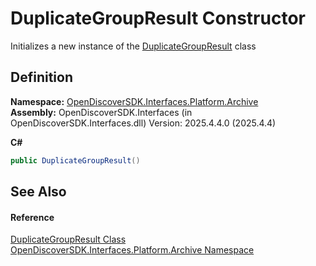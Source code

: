 # DuplicateGroupResult Constructor


Initializes a new instance of the <a href="6124cf6a-e194-88bb-c332-75a50bd72cd7">DuplicateGroupResult</a> class



## Definition
**Namespace:** <a href="dcc346b4-4dbe-f061-4b93-52d6a0a6fe6f">OpenDiscoverSDK.Interfaces.Platform.Archive</a>  
**Assembly:** OpenDiscoverSDK.Interfaces (in OpenDiscoverSDK.Interfaces.dll) Version: 2025.4.4.0 (2025.4.4)

**C#**
``` C#
public DuplicateGroupResult()
```



## See Also


#### Reference
<a href="6124cf6a-e194-88bb-c332-75a50bd72cd7">DuplicateGroupResult Class</a>  
<a href="dcc346b4-4dbe-f061-4b93-52d6a0a6fe6f">OpenDiscoverSDK.Interfaces.Platform.Archive Namespace</a>  
